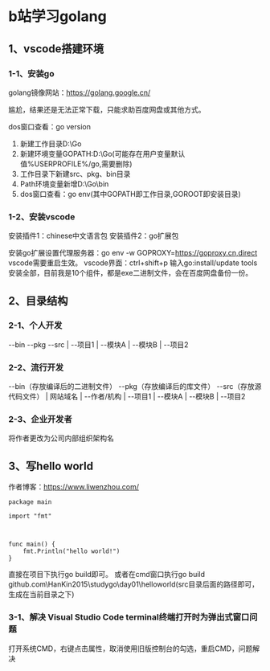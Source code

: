 # b站学习golang

## 1、vscode搭建环境

### 1-1、安装go
golang镜像网站：https://golang.google.cn/

尴尬，结果还是无法正常下载，只能求助百度网盘或其他方式。

dos窗口查看：go version
1. 新建工作目录D:\Go
2. 新建环境变量GOPATH:D:\Go(可能存在用户变量默认值%USERPROFILE%/go,需要删除)
3. 工作目录下新建src、pkg、bin目录
4. Path环境变量新增D:\Go\bin
5. dos窗口查看：go env(其中GOPATH即工作目录,GOROOT即安装目录)

### 1-2、安装vscode
安装插件1：chinese中文语言包
安装插件2：go扩展包

安装go扩展设置代理服务器：go env -w GOPROXY=https://goproxy.cn,direct
vscode需要重启生效。
vscode界面：ctrl+shift+p
输入go:install/update tools
安装全部，目前我是10个组件，都是exe二进制文件，会在百度网盘备份一份。

## 2、目录结构

### 2-1、个人开发
--bin
--pkg
--src
 |
 --项目1
    |
    --模块A
    |
    --模块B
 |
 --项目2

### 2-2、流行开发
--bin（存放编译后的二进制文件）
--pkg（存放编译后的库文件）
--src（存放源代码文件）
 |
 网站域名
    |
    --作者/机构
        |
        --项目1
            |
            --模块A
            |
            --模块B
        |
        --项目2
        
### 2-3、企业开发者
将作者更改为公司内部组织架构名

## 3、写hello world
作者博客：https://www.liwenzhou.com/

```
package main

import "fmt"



func main() {
	fmt.Println("hello world!")
}
```

直接在项目下执行go build即可。
或者在cmd窗口执行go build github.com\HanKin2015\studygo\day01\helloworld(src目录后面的路径即可，生成在当前目录之下)

### 3-1、解决 Visual Studio Code terminal终端打开时为弹出式窗口问题
打开系统CMD，右键点击属性，取消使用旧版控制台的勾选，重启CMD，问题解决















        
        
        
        